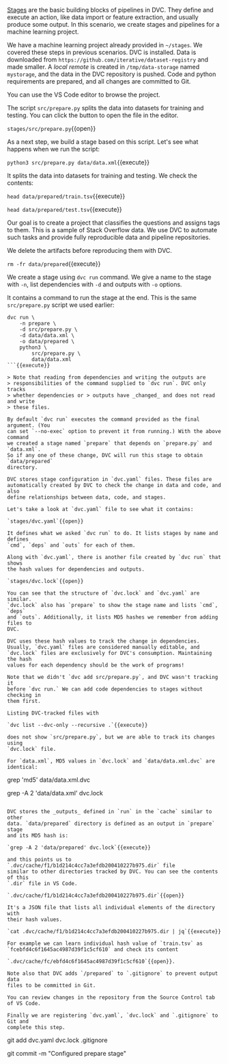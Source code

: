 
[Stages][bcstage] are the basic building blocks of pipelines in DVC. They define
and execute an action, like data import or feature extraction, and usually
produce some output. In this scenario, we create stages and pipelines for a
machine learning project.

[bcstage]: https://dvc.org/doc/user-guide/basic-concepts/stage

We have a machine learning project already provided in `~/stages`. We covered
these steps in previous scenarios. DVC is installed. Data is downloaded from
`https://github.com/iterative/dataset-registry` and made smaller. A _local
remote_ is created in `/tmp/data-storage` named `mystorage`, and the data in the
DVC repository is pushed. Code and python requirements are prepared, and all
changes are committed to Git.

You can use the VS Code editor to browse the project.

The script `src/prepare.py` splits the data into datasets for training and
testing. You can click the button to open the file in the editor.

`stages/src/prepare.py`{{open}}

As a next step, we build a stage based on this script. Let's see what happens
when we run the script:

`python3 src/prepare.py data/data.xml`{{execute}}

It splits the data into datasets for training and testing. We check the
contents:

`head data/prepared/train.tsv`{{execute}}

`head data/prepared/test.tsv`{{execute}}

Our goal is to create a project that classifies the questions and assigns tags
to them. This is a sample of Stack Overflow data. We use DVC to automate such
tasks and provide fully reproducible data and pipeline repositories.

We delete the artifacts before reproducing them with DVC.

`rm -fr data/prepared`{{execute}}

We create a stage using `dvc run` command. We give a name to the stage with
`-n`, list dependencies with `-d` and outputs with `-o` options.

It contains a command to run the stage at the end. This is the same
`src/prepare.py` script we used earlier:

```
dvc run \
    -n prepare \
    -d src/prepare.py \
    -d data/data.xml \
    -o data/prepared \
    python3 \
        src/prepare.py \
        data/data.xml
```{{execute}}

> Note that reading from dependencies and writing the outputs are
> responsibilities of the command supplied to `dvc run`. DVC only tracks
> whether dependencies or > outputs have _changed_ and does not read and write
> these files.

By default `dvc run` executes the command provided as the final argument. (You
can set `--no-exec` option to prevent it from running.) With the above command
we created a stage named `prepare` that depends on `prepare.py` and `data.xml`.
So if any one of these change, DVC will run this stage to obtain `data/prepared`
directory.

DVC stores stage configuration in `dvc.yaml` files. These files are
automatically created by DVC to check the change in data and code, and also
define relationships between data, code, and stages.

Let's take a look at `dvc.yaml` file to see what it contains:

`stages/dvc.yaml`{{open}}

It defines what we asked `dvc run` to do. It lists stages by name and defines
`cmd`, `deps` and `outs` for each of them.

Along with `dvc.yaml`, there is another file created by `dvc run` that shows
the hash values for dependencies and outputs.

`stages/dvc.lock`{{open}}

You can see that the structure of `dvc.lock` and `dvc.yaml` are similar.
`dvc.lock` also has `prepare` to show the stage name and lists `cmd`, `deps`
and `outs`. Additionally, it lists MD5 hashes we remember from adding files to
DVC.

DVC uses these hash values to track the change in dependencies.
Usually, `dvc.yaml` files are considered manually editable, and
`dvc.lock` files are exclusively for DVC's consumption. Maintaining the hash
values for each dependency should be the work of programs!

Note that we didn't `dvc add src/prepare.py`, and DVC wasn't tracking it
before `dvc run.` We can add code dependencies to stages without checking in
them first. 

Listing DVC-tracked files with

`dvc list --dvc-only --recursive .`{{execute}}

does not show `src/prepare.py`, but we are able to track its changes using
`dvc.lock` file.

For `data.xml`, MD5 values in `dvc.lock` and `data/data.xml.dvc` are
identical:

````

grep 'md5' data/data.xml.dvc

grep -A 2 'data/data.xml' dvc.lock

```{{execute}}

DVC stores the _outputs_ defined in `run` in the `cache` similar to other
data. `data/prepared` directory is defined as an output in `prepare` stage
and its MD5 hash is:

`grep -A 2 'data/prepared' dvc.lock`{{execute}}

and this points us to `.dvc/cache/f1/b1d214c4cc7a3efdb200410227b975.dir` file
similar to other directories tracked by DVC. You can see the contents of this
`.dir` file in VS Code.

`.dvc/cache/f1/b1d214c4cc7a3efdb200410227b975.dir`{{open}}

It's a JSON file that lists all individual elements of the directory with
their hash values.

`cat .dvc/cache/f1/b1d214c4cc7a3efdb200410227b975.dir | jq`{{execute}}

For example we can learn individual hash value of `train.tsv` as
`fcebfd4c6f1645ac4987d39f1c5cf610` and check its content

`.dvc/cache/fc/ebfd4c6f1645ac4987d39f1c5cf610`{{open}}.

Note also that DVC adds `/prepared` to `.gitignore` to prevent output data
files to be committed in Git.

You can review changes in the repository from the Source Control tab of VS Code.

Finally we are registering `dvc.yaml`, `dvc.lock` and `.gitignore` to Git and
complete this step.

```
git add dvc.yaml dvc.lock .gitignore

git commit -m "Configured prepare stage"
```{{execute}}
